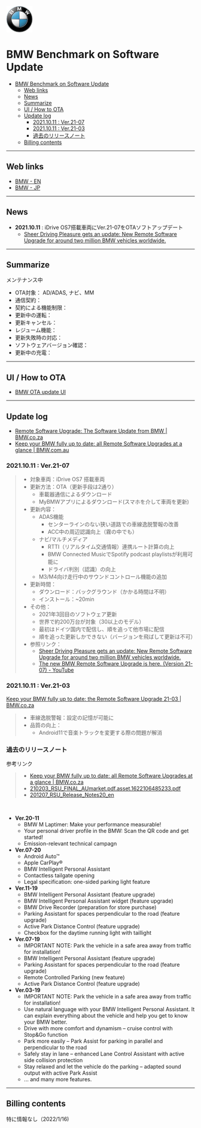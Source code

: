 [<img src="./image/BMW-icon.png" width=70px>](https://www.bmw.com/en/index.html)

# BMW Benchmark on Software Update 



<!-- @import "[TOC]" {cmd="toc" depthFrom=1 depthTo=6 orderedList=false} -->

<!-- code_chunk_output -->

- [BMW Benchmark on Software Update](#bmw-benchmark-on-software-update)
  - [Web links](#web-links)
  - [News](#news)
  - [Summarize](#summarize)
  - [UI / How to OTA](#ui-how-to-ota)
  - [Update log](#update-log)
    - [2021.10.11 : Ver.21-07](#20211011-ver21-07)
    - [2021.10.11 : Ver.21-03](#20211011-ver21-03)
    - [過去のリリースノート](#過去のリリースノート)
  - [Billing contents](#billing-contents)

<!-- /code_chunk_output -->

---

## Web links

- [BMW - EN](https://www.bmw.com/en/index.html)  
- [BMW - JP](https://www.bmw.co.jp/ja/index.html)

---

## News

- **2021.10.11** : iDrive OS7搭載車両にVer.21-07をOTAソフトアップデート
  - [Sheer Driving Pleasure gets an update: New Remote Software Upgrade for around two million BMW vehicles worldwide.](https://www.press.bmwgroup.com/global/article/detail/T0348312EN/sheer-driving-pleasure-gets-an-update:-new-remote-software-upgrade-for-around-two-million-bmw-vehicles-worldwide?language=en)

---

## Summarize

メンテナンス中

- OTA対象： AD/ADAS, ナビ、MM
- 通信契約：
- 契約による機能制限：
- 更新中の運転：
- 更新キャンセル：
- レジューム機能：
- 更新失敗時の対応：
- ソフトウェアバージョン確認：
- 更新中の充電：

---

## UI / How to OTA

- [BMW OTA update UI](BMW-UI.md)

---

## Update log

- [Remote Software Upgrade: The Software Update from BMW | BMW.co.za](https://www.bmw.co.za/en/topics/offers-and-services/bmw-digital-services-and-connectivity/remote-software-upgrade.html)
- [Keep your BMW fully up to date: all Remote Software Upgrades at a glance | BMW.com.au](https://www.bmw.com/en-au/offers-and-services/bmw-digital-services-and-connectivity/all-remote-software-upgrades.html)
  
### 2021.10.11 : Ver.21-07

> - 対象車両：iDrive OS7 搭載車両
> - 更新方法：OTA（更新手段は2通り）
>   - 車載器通信によるダウンロード
>   - MyBMWアプリによるダウンロード(スマホを介して車両を更新)
> - 更新内容：
>   - ADAS機能
>     - センターラインのない狭い道路での車線逸脱警報の改善
>     - ACC中の周辺認識向上（霧の中でも）
>   - ナビ/マルチメディア
>     - RTTI（リアルタイム交通情報）連携ルート計算の向上
>     - BMW Connected MusicでSpotify podcast playlistsが利用可能に
>     - ドライバ判別（認識）の向上
>   - M3/M4向け走行中のサウンドコントロール機能の追加
> - 更新時間：
>   - ダウンロード：バックグラウンド（かかる時間は不明）
>   - インストール：~20min
> - その他：
>   - 2021年3回目のソフトウェア更新
>   - 世界で約200万台が対象（30以上のモデル）
>   - 最初はドイツ国内で配信し、順を追って他市場に配信
>   - 順を追った更新しかできない（バージョンを飛ばして更新は不可）
> - 参照リンク：
>   - [Sheer Driving Pleasure gets an update: New Remote Software Upgrade for around two million BMW vehicles worldwide.](https://www.press.bmwgroup.com/global/article/detail/T0348312EN/sheer-driving-pleasure-gets-an-update:-new-remote-software-upgrade-for-around-two-million-bmw-vehicles-worldwide?language=en)
>   - [The new BMW Remote Software Upgrade is here. (Version 21-07) - YouTube](https://www.youtube.com/watch?v=pnKLdsrBcEY)


### 2021.10.11 : Ver.21-03

[Keep your BMW fully up to date: the Remote Software Upgrade 21-03 | BMW.co.za](https://www.bmw.co.za/en/topics/offers-and-services/bmw-digital-services-and-connectivity/remote-software-upgrade-21-03.html)

> - 車線逸脱警報：設定の記憶が可能に
> - 品質の向上：
>   - Android11で音楽トラックを変更する際の問題が解消

### 過去のリリースノート

参考リンク
>  - [Keep your BMW fully up to date: all Remote Software Upgrades at a glance | BMW.co.za](https://www.bmw.co.za/en/topics/offers-and-services/bmw-digital-services-and-connectivity/all-remote-software-upgrades.html)
>  - [210203_RSU_FINAL_AUmarket.pdf.asset.1622106485233.pdf](https://www.bmw.com/content/dam/bmw/marketAU/bmw_com/Remote-Software-Upgrade/210203_RSU_FINAL_AUmarket.pdf.asset.1622106485233.pdf)
>  - [201207_RSU_Release_Notes20_en](https://www.bmw.com/content/dam/bmw/marketAU/bmw_com/Remote-Software-Upgrade/201207_RSU_Release_Notes20_en-AUMARKET.pdf.asset.1622189346797.pdf)

<br>

- **Ver.20-11**
  - BMW M Laptimer: Make your performance measurable!
  - Your personal driver profile in the BMW: Scan the QR code and get started!
  - Emission-relevant technical campagn
- **Ver.07-20**
  - Android Auto™
  - Apple CarPlay®
  - BMW Intelligent Personal Assistant
  - Contactless tailgate opening
  - Legal specification: one-sided parking light feature 
- **Ver.11-19**
  - BMW Intelligent Personal Assistant (feature upgrade)
  - BMW Intelligent Personal Assistant widget (feature upgrade)
  - BMW Drive Recorder (preparation for store purchase)
  - Parking Assistant for spaces perpendicular to the road (feature upgrade)
  - Active Park Distance Control (feature upgrade)
  - Checkbox for the daytime running light with taillight 
- **Ver.07-19**
  - IMPORTANT NOTE: Park the vehicle in a safe area away from traffic for installation!
  - BMW Intelligent Personal Assistant (feature upgrade)
  - Parking Assistant for spaces perpendicular to the road (feature upgrade)
  - Remote Controlled Parking (new feature)
  - Active Park Distance Control (feature upgrade) 
- **Ver.03-19**
  - IMPORTANT NOTE: Park the vehicle in a safe area away from traffic for installation!
  - Use natural language with your BMW Intelligent Personal Assistant. It can explain
everything about the vehicle and help you get to know your BMW better.
  - Drive with more comfort and dynamism – cruise control with Stop&Go function
  - Park more easily – Park Assist for parking in parallel and perpendicular to the road
  - Safely stay in lane – enhanced Lane Control Assistant with active side collision
protection
  - Stay relaxed and let the vehicle do the parking – adapted sound output with active Park
Assist
  - ... and many more features. 


---

## Billing contents

特に情報なし（2022/1/16)

